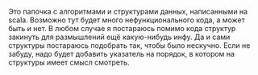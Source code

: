 Это папочка с алгоритмами и структурами данных, написанными на scala.
Возможно тут будет много нефункционального кода, а может быть и нет.
В любом случае я постараюсь помимо кода структур закинуть для размышлений ещё какую-нибудь инфу.
Да и сами структуры постараюсь подобрать так, чтобы было нескучно. Если не забуду, 
надо будет добавить указатель на порядок, в котором на структуры имеет смысл смотреть.

